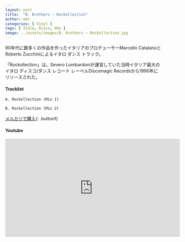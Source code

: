 ```yaml
---
layout: post
title:  "B. Brothers – Rockollection"
author: mmr
categories: [ Vinyl ]
tags: [ Italo, Disco, 90s ]
image: ../assets/images/B. Brothers – Rockollection.jpg
---
```


90年代に数多くの作品を作ったイタリアのプロデューサーMarcello CatalanoとRoberto Zucchiniによるイタロ ダンス トラック。

「Rockollection」は。Severo Lombardoniが運営していた当時イタリア最大のイタロ ディスコ/ダンス レコード レーベルDiscomagic Recordsから1990年にリリースされた。

#### Tracklist
```md
A. Rockollection (Mix 1)

B. Rockollection (Mix 2)
```

[メルカリで購入](https://jp.mercari.com/item/m10265577221?afid=6142608987){: .button1}

#### Youtube
<iframe width="560" height="315" src="https://www.youtube.com/embed/QXMkTlVP-DU?si=1EsCWOFHtsbrayC5" title="YouTube video player" frameborder="0" allow="accelerometer; autoplay; clipboard-write; encrypted-media; gyroscope; picture-in-picture; web-share" referrerpolicy="strict-origin-when-cross-origin" allowfullscreen></iframe>